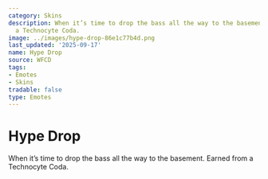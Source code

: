 ```yaml
---
category: Skins
description: When it’s time to drop the bass all the way to the basement. Earned from
  a Technocyte Coda.
image: ../images/hype-drop-86e1c77b4d.png
last_updated: '2025-09-17'
name: Hype Drop
source: WFCD
tags:
- Emotes
- Skins
tradable: false
type: Emotes
---
```


# Hype Drop

When it’s time to drop the bass all the way to the basement. Earned from a Technocyte Coda.

